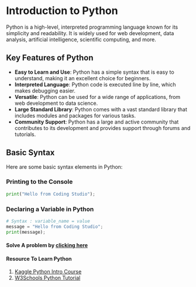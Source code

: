 # Introduction to Python

Python is a high-level, interpreted programming language known for its simplicity and readability. It is widely used for web development, data analysis, artificial intelligence, scientific computing, and more.

## Key Features of Python

- **Easy to Learn and Use**: Python has a simple syntax that is easy to understand, making it an excellent choice for beginners.
- **Interpreted Language**: Python code is executed line by line, which makes debugging easier.
- **Versatile**: Python can be used for a wide range of applications, from web development to data science.
- **Large Standard Library**: Python comes with a vast standard library that includes modules and packages for various tasks.
- **Community Support**: Python has a large and active community that contributes to its development and provides support through forums and tutorials.

## Basic Syntax

Here are some basic syntax elements in Python:

### Printing to the Console

```python
print("Hello from Coding Studio");
```

### Declaring a Variable in Python
```python
# Syntax : variable_name = value
message = "Hello from Coding Studio";
print(message);
```


#### Solve A problem by [clicking here](https://www.hackerrank.com/challenges/py-hello-world/problem?isFullScreen=true)

#### Resource To Learn Python
1. [Kaggle Python Intro Course](https://kaggle.com/learn/python) 
1. [W3Schools Python Tutorial](https://www.w3schools.com/python/)